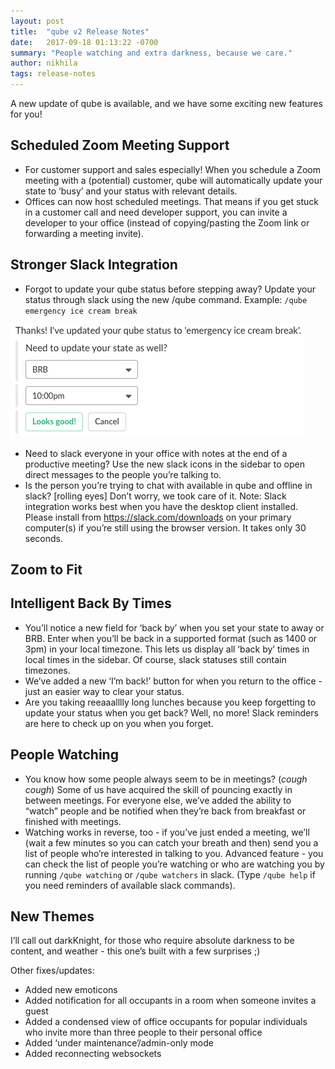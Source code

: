 ```yaml
---
layout: post
title:  "qube v2 Release Notes"
date:   2017-09-18 01:13:22 -0700
summary: "People watching and extra darkness, because we care."
author: nikhila
tags: release-notes
---
```



A new update of qube is available, and we have some exciting new features for you!

## Scheduled Zoom Meeting Support
- For customer support and sales especially! When you schedule a Zoom meeting with a (potential) customer, qube will automatically update your state to ‘busy’ and your status with relevant details.
- Offices can now host scheduled meetings. That means if you get stuck in a customer call and need developer support, you can invite a developer to your office (instead of copying/pasting the Zoom link or forwarding a meeting invite).

## Stronger Slack Integration
- Forgot to update your qube status before stepping away? Update your status through slack using the new /qube command. Example: `/qube emergency ice cream break`

![watching](/pages/watching.png)

- Need to slack everyone in your office with notes at the end of a productive meeting? Use the new slack icons in the sidebar to open direct messages to the people you’re talking to.
- Is the person you’re trying to chat with available in qube and offline in slack? [rolling eyes] Don’t worry, we took care of it.
Note: Slack integration works best when you have the desktop client installed. Please install from https://slack.com/downloads on your primary computer(s) if you’re still using the browser version. It takes only 30 seconds.

## Zoom to Fit

## Intelligent Back By Times
- You’ll notice a new field for ‘back by’ when you set your state to away or BRB. Enter when you’ll be back in a supported format (such as 1400 or 3pm) in your local timezone. This lets us display all ‘back by’ times in local times in the sidebar. Of course, slack statuses still contain timezones.
- We’ve added a new ‘I’m back!’ button for when you return to the office - just an easier way to clear your status.
- Are you taking reeaaalllly long lunches because you keep forgetting to update your status when you get back? Well, no more! Slack reminders are here to check up on you when you forget.

## People Watching
- You know how some people always seem to be in meetings? (*cough cough*) Some of us have acquired the skill of pouncing exactly in between meetings. For everyone else, we’ve added the ability to “watch” people and be notified when they’re back from breakfast or finished with meetings.
- Watching works in reverse, too - if you’ve just ended a meeting, we’ll (wait a few minutes so you can catch your breath and then) send you a list of people who’re interested in talking to you.
Advanced feature - you can check the list of people you’re watching or who are watching you by running `/qube watching` or `/qube watchers` in slack. (Type `/qube help` if you need reminders of available slack commands).

## New Themes
I’ll call out darkKnight, for those who require absolute darkness to be content, and weather - this one’s built with a few surprises ;)

Other fixes/updates:
- Added new emoticons
- Added notification for all occupants in a room when someone invites a guest
- Added a condensed view of office occupants for popular individuals who invite more than three people to their personal office
- Added ‘under maintenance’/admin-only mode
- Added reconnecting websockets
